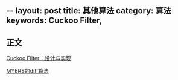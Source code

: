 --
layout: post
title: 其他算法
category: 算法
keywords: Cuckoo Filter,
---

## 正文
[Cuckoo Filter：设计与实现](http://coolshell.cn/articles/17225.html)


[MYERS的diff算法](http://www.tuicool.com/articles/fAVnEf)
